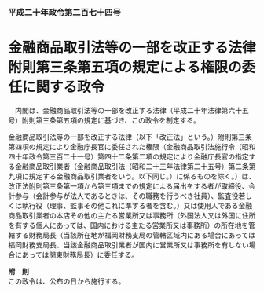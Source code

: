### 平成二十年政令第二百七十四号  
# 金融商品取引法等の一部を改正する法律附則第三条第五項の規定による権限の委任に関する政令  
　内閣は、金融商品取引法等の一部を改正する法律（平成二十年法律第六十五号）附則第三条第五項の規定に基づき、この政令を制定する。  
  
金融商品取引法等の一部を改正する法律（以下「改正法」という。）附則第三条第四項の規定により金融庁長官に委任された権限（金融商品取引法施行令（昭和四十年政令第三百二十一号）第四十二条第二項の規定により金融庁長官の指定する金融商品取引業者（金融商品取引法（昭和二十三年法律第二十五号）第二条第九項に規定する金融商品取引業者をいう。以下同じ。）に係るものを除く。）は、改正法附則第三条第一項から第三項までの規定による届出をする者が取締役、会計参与（会計参与が法人であるときは、その職務を行うべき社員）、監査役若しくは執行役（理事、監事その他これに準ずる者を含む。）又は使用人である金融商品取引業者の本店その他の主たる営業所又は事務所（外国法人又は外国に住所を有する個人にあっては、国内における主たる営業所又は事務所）の所在地を管轄する財務局長（当該所在地が福岡財務支局の管轄区域内にある場合にあっては福岡財務支局長、当該金融商品取引業者が国内に営業所又は事務所を有しない場合にあっては関東財務局長）に委任する。  
  
**附　則**  
この政令は、公布の日から施行する。  
  
